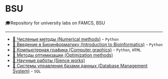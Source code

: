 # BSU
🎓Repository for university labs on FAMCS, BSU
___
- [:abacus: Численые методы (Numerical methods)](https://github.com/TemaBlag/BSU/tree/main/numerical_methods) - `Python`
- [:dna: Введение в Биоинформатику (Introduction to Bioinformatics)](https://github.com/TemaBlag/BSU/tree/main/bioinformatics) - `Python`
- [🎨 Компьютерная графика (Computer graphics)](https://github.com/TemaBlag/BSU/tree/main/computer_graphics) - `Python`, `HTML`
- [🎯 Методы оптимизации (Optimization methods)](https://github.com/TemaBlag/BSU/tree/main/optimization_methods)
- [📃 Научные работы (Sience works)](https://github.com/TemaBlag/BSU/tree/main/science_works)
- [💾 Системы управления базами данных (Database Management System)](https://github.com/TemaBlag/BSU/tree/main/database_management_system) - `SQL`

